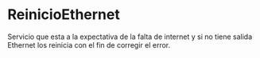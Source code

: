 # ReinicioEthernet
Servicio que esta a la expectativa de la falta de internet y si no tiene salida Ethernet los reinicia con el fin de corregir el error.
